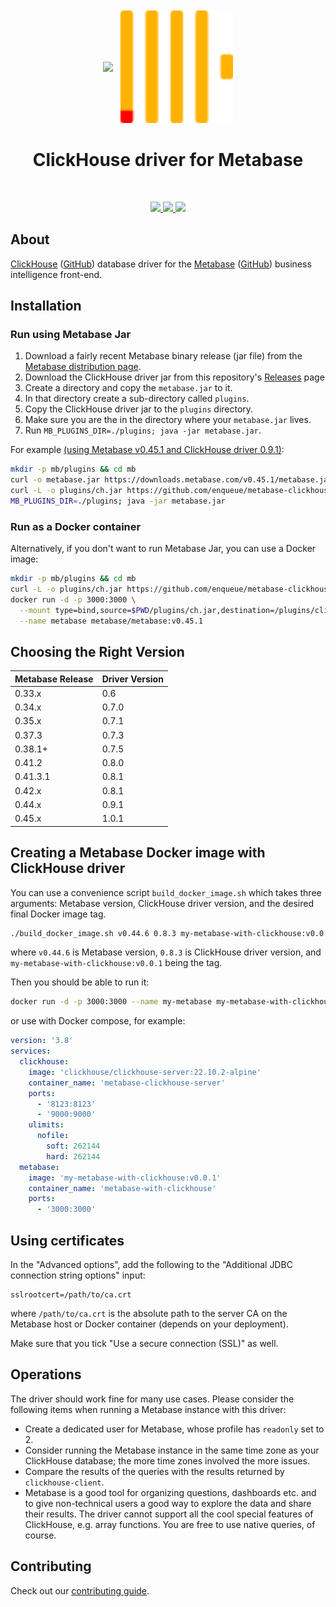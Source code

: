 <p align="center" style="font-size:300%">
<img src="https://www.metabase.com/images/logo.svg" width="200px" align="center">
<img src=".static/clickhouse.svg" width="180px" align="center">
<h1 align="center">ClickHouse driver for Metabase</h1>
</p>
<br/>
<p align="center">
<a href="https://github.com/enqueue/metabase-clickhouse-driver/actions/workflows/check.yml">
<img src="https://github.com/enqueue/metabase-clickhouse-driver/actions/workflows/check.yml/badge.svg?branch=master">
</a>
<a href="https://github.com/enqueue/metabase-clickhouse-driver/releases">
<img src="https://img.shields.io/github/release/enqueue/metabase-clickhouse-driver.svg?label=latest%20release">
</a>
<a href="https://raw.githubusercontent.com/enqueue/metabase-clickhouse-driver/master/LICENSE">
<img src="https://img.shields.io/badge/License-Apache_2.0-blue.svg">
</a>
</p>

## About

[ClickHouse](https://clickhouse.com) ([GitHub](https://github.com/ClickHouse/ClickHouse)) database driver for the [Metabase](https://metabase.com) ([GitHub](https://github.com/metabase/metabase)) business intelligence front-end.

## Installation

### Run using Metabase Jar

1. Download a fairly recent Metabase binary release (jar file) from the [Metabase distribution page](https://metabase.com/start/jar.html).
2. Download the ClickHouse driver jar from this repository's [Releases](https://github.com/enqueue/metabase-clickhouse-driver/releases) page
3. Create a directory and copy the `metabase.jar` to it.
4. In that directory create a sub-directory called `plugins`.
5. Copy the ClickHouse driver jar to the `plugins` directory.
6. Make sure you are the in the directory where your `metabase.jar` lives.
7. Run `MB_PLUGINS_DIR=./plugins; java -jar metabase.jar`.

For example [(using Metabase v0.45.1 and ClickHouse driver 0.9.1)](#choosing-the-right-version):

```bash
mkdir -p mb/plugins && cd mb
curl -o metabase.jar https://downloads.metabase.com/v0.45.1/metabase.jar
curl -L -o plugins/ch.jar https://github.com/enqueue/metabase-clickhouse-driver/releases/download/0.9.1/clickhouse.metabase-driver.jar
MB_PLUGINS_DIR=./plugins; java -jar metabase.jar
```

### Run as a Docker container

Alternatively, if you don't want to run Metabase Jar, you can use a Docker image:

```bash
mkdir -p mb/plugins && cd mb
curl -L -o plugins/ch.jar https://github.com/enqueue/metabase-clickhouse-driver/releases/download/0.9.1/clickhouse.metabase-driver.jar
docker run -d -p 3000:3000 \
  --mount type=bind,source=$PWD/plugins/ch.jar,destination=/plugins/clickhouse.jar \
  --name metabase metabase/metabase:v0.45.1
```

## Choosing the Right Version

Metabase Release | Driver Version
---------------- | --------------
0.33.x           | 0.6
0.34.x           | 0.7.0
0.35.x           | 0.7.1
0.37.3           | 0.7.3
0.38.1+          | 0.7.5
0.41.2           | 0.8.0
0.41.3.1         | 0.8.1
0.42.x           | 0.8.1
0.44.x           | 0.9.1
0.45.x           | 1.0.1

## Creating a Metabase Docker image with ClickHouse driver

You can use a convenience script `build_docker_image.sh` which takes three arguments: Metabase version, ClickHouse driver version, and the desired final Docker image tag.

```bash
./build_docker_image.sh v0.44.6 0.8.3 my-metabase-with-clickhouse:v0.0.1
```

where `v0.44.6` is Metabase version, `0.8.3` is ClickHouse driver version, and `my-metabase-with-clickhouse:v0.0.1` being the tag.

Then you should be able to run it:

```bash
docker run -d -p 3000:3000 --name my-metabase my-metabase-with-clickhouse:v0.0.1
```

or use with Docker compose, for example:

```yaml
version: '3.8'
services:
  clickhouse:
    image: 'clickhouse/clickhouse-server:22.10.2-alpine'
    container_name: 'metabase-clickhouse-server'
    ports:
      - '8123:8123'
      - '9000:9000'
    ulimits:
      nofile:
        soft: 262144
        hard: 262144
  metabase:
    image: 'my-metabase-with-clickhouse:v0.0.1'
    container_name: 'metabase-with-clickhouse'
    ports:
      - '3000:3000'
```

## Using certificates

In the "Advanced options", add the following to the "Additional JDBC connection string options" input:

```
sslrootcert=/path/to/ca.crt
```

where `/path/to/ca.crt` is the absolute path to the server CA on the Metabase host or Docker container (depends on your deployment).

Make sure that you tick "Use a secure connection (SSL)" as well.

## Operations

The driver should work fine for many use cases. Please consider the following items when running a Metabase instance with this driver:

* Create a dedicated user for Metabase, whose profile has `readonly` set to 2.
* Consider running the Metabase instance in the same time zone as your ClickHouse database; the more time zones involved the more issues.
* Compare the results of the queries with the results returned by `clickhouse-client`.
* Metabase is a good tool for organizing questions, dashboards etc. and to give non-technical users a good way to explore the data and share their results. The driver cannot support all the cool special features of ClickHouse, e.g. array functions. You are free to use native queries, of course.


## Contributing

Check out our [contributing guide](./CONTRIBUTING.md).
